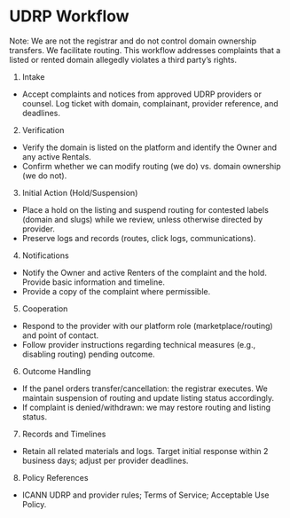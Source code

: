 # UDRP Workflow

Note: We are not the registrar and do not control domain ownership transfers. We facilitate routing. This workflow addresses complaints that a listed or rented domain allegedly violates a third party’s rights.

1) Intake
- Accept complaints and notices from approved UDRP providers or counsel. Log ticket with domain, complainant, provider reference, and deadlines.

2) Verification
- Verify the domain is listed on the platform and identify the Owner and any active Rentals.
- Confirm whether we can modify routing (we do) vs. domain ownership (we do not).

3) Initial Action (Hold/Suspension)
- Place a hold on the listing and suspend routing for contested labels (domain and slugs) while we review, unless otherwise directed by provider.
- Preserve logs and records (routes, click logs, communications).

4) Notifications
- Notify the Owner and active Renters of the complaint and the hold. Provide basic information and timeline.
- Provide a copy of the complaint where permissible.

5) Cooperation
- Respond to the provider with our platform role (marketplace/routing) and point of contact.
- Follow provider instructions regarding technical measures (e.g., disabling routing) pending outcome.

6) Outcome Handling
- If the panel orders transfer/cancellation: the registrar executes. We maintain suspension of routing and update listing status accordingly.
- If complaint is denied/withdrawn: we may restore routing and listing status.

7) Records and Timelines
- Retain all related materials and logs. Target initial response within 2 business days; adjust per provider deadlines.

8) Policy References
- ICANN UDRP and provider rules; Terms of Service; Acceptable Use Policy.

